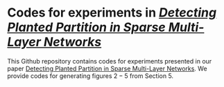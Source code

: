 # Codes for experiments in [*Detecting Planted Partition in Sparse Multi-Layer Networks*](https://arxiv.org/abs/2209.07554)
This Github repository contains codes for experiments presented in our paper [Detecting Planted Partition in Sparse Multi-Layer Networks](https://arxiv.org/abs/2209.07554). We provide codes for generating figures $2-5$ from Section 5.
